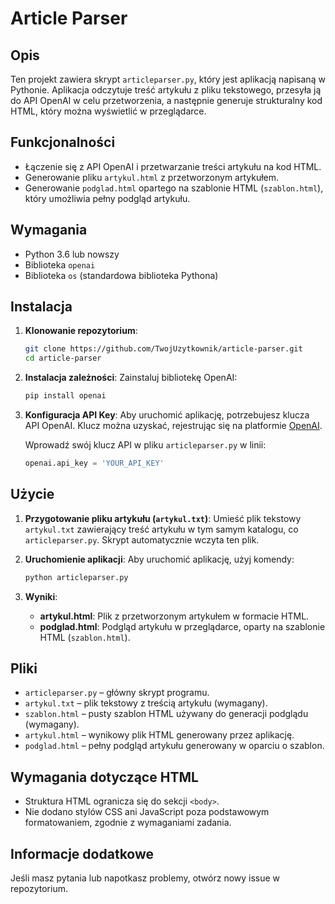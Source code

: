 
# Article Parser

## Opis

Ten projekt zawiera skrypt `articleparser.py`, który jest aplikacją napisaną w Pythonie. Aplikacja odczytuje treść artykułu z pliku tekstowego, przesyła ją do API OpenAI w celu przetworzenia, a następnie generuje strukturalny kod HTML, który można wyświetlić w przeglądarce.

## Funkcjonalności

- Łączenie się z API OpenAI i przetwarzanie treści artykułu na kod HTML.
- Generowanie pliku `artykul.html` z przetworzonym artykułem.
- Generowanie `podglad.html` opartego na szablonie HTML (`szablon.html`), który umożliwia pełny podgląd artykułu.

## Wymagania

- Python 3.6 lub nowszy
- Biblioteka `openai`
- Biblioteka `os` (standardowa biblioteka Pythona)

## Instalacja

1. **Klonowanie repozytorium**:
   ```bash
   git clone https://github.com/TwojUzytkownik/article-parser.git
   cd article-parser
   ```

2. **Instalacja zależności**:
   Zainstaluj bibliotekę OpenAI:
   ```bash
   pip install openai
   ```

3. **Konfiguracja API Key**:
   Aby uruchomić aplikację, potrzebujesz klucza API OpenAI. Klucz można uzyskać, rejestrując się na platformie [OpenAI](https://platform.openai.com/).

   Wprowadź swój klucz API w pliku `articleparser.py` w linii:
   ```python
   openai.api_key = 'YOUR_API_KEY'
   ```

## Użycie

1. **Przygotowanie pliku artykułu (`artykul.txt`)**:
   Umieść plik tekstowy `artykul.txt` zawierający treść artykułu w tym samym katalogu, co `articleparser.py`. Skrypt automatycznie wczyta ten plik.

2. **Uruchomienie aplikacji**:
   Aby uruchomić aplikację, użyj komendy:
   ```bash
   python articleparser.py
   ```

3. **Wyniki**:
   - **artykul.html**: Plik z przetworzonym artykułem w formacie HTML.
   - **podglad.html**: Podgląd artykułu w przeglądarce, oparty na szablonie HTML (`szablon.html`).

## Pliki

- `articleparser.py` – główny skrypt programu.
- `artykul.txt` – plik tekstowy z treścią artykułu (wymagany).
- `szablon.html` – pusty szablon HTML używany do generacji podglądu (wymagany).
- `artykul.html` – wynikowy plik HTML generowany przez aplikację.
- `podglad.html` – pełny podgląd artykułu generowany w oparciu o szablon.

## Wymagania dotyczące HTML

- Struktura HTML ogranicza się do sekcji `<body>`.
- Nie dodano stylów CSS ani JavaScript poza podstawowym formatowaniem, zgodnie z wymaganiami zadania.

## Informacje dodatkowe

Jeśli masz pytania lub napotkasz problemy, otwórz nowy issue w repozytorium.
